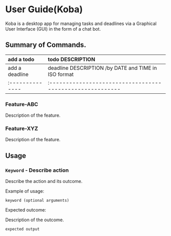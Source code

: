 # User Guide(Koba)

Koba is a desktop app for managing tasks and deadlines via a Graphical User Interface (GUI) in the form of a chat bot.

## Summary of Commands.
|add a todo     |todo DESCRIPTION                                       |
|:--------------|:--------------------------------------------------------|
|add a deadline |deadline DESCRIPTION /by DATE and TIME in ISO format |
|:--------------|:--------------------------------------------------------|

### Feature-ABC

Description of the feature.

### Feature-XYZ

Description of the feature.

## Usage

### `Keyword` - Describe action

Describe the action and its outcome.

Example of usage: 

`keyword (optional arguments)`

Expected outcome:

Description of the outcome.

```
expected output
```
